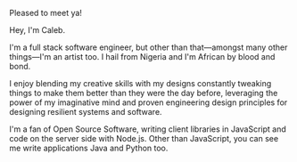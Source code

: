 Pleased to meet ya!

Hey, I'm Caleb.

I'm a full stack software engineer, but other than that—amongst many other things—I'm an artist too. I hail from Nigeria and I'm African by blood and bond.

I enjoy blending my creative skills with my designs constantly tweaking things to make them better than they were the day
before, leveraging the power of my imaginative mind and proven engineering design principles for designing resilient systems and software.

I'm a fan of Open Source Software, writing client libraries in JavaScript and code on the server side with
Node.js. Other than JavaScript, you can see me write applications Java and Python too.
